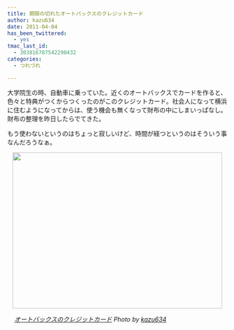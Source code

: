 ```yaml
---
title: 期限の切れたオートバックスのクレジットカード
author: kazu634
date: 2011-04-04
has_been_twittered:
  - yes
tmac_last_id:
  - 303816787542290432
categories:
  - つれづれ

---
```

大学院生の時、自動車に乗っていた。近くのオートバックスでカードを作ると、色々と特典がつくからつくったのがこのクレジットカード。社会人になって横浜に住むようになってからは、使う機会も無くなって財布の中にしまいっぱなし。財布の整理を昨日したらでてきた。

もう使わないというのはちょっと寂しいけど、時間が経つというのはそういう事なんだろうなぁ。

<p style="text-align: center;">
<a href="http://blog.kazu634.com/2011/04/04/%e6%9c%9f%e9%99%90%e3%81%ae%e5%88%87%e3%82%8c%e3%81%9f%e3%82%aa%e3%83%bc%e3%83%88%e3%83%90%e3%83%83%e3%82%af%e3%82%b9%e3%81%ae%e3%82%af%e3%83%ac%e3%82%b8%e3%83%83%e3%83%88%e3%82%ab%e3%83%bc%e3%83%89/attachment/889/" onclick="__gaTracker('send', 'event', 'outbound-article', 'http://blog.kazu634.com/2011/04/04/%e6%9c%9f%e9%99%90%e3%81%ae%e5%88%87%e3%82%8c%e3%81%9f%e3%82%aa%e3%83%bc%e3%83%88%e3%83%90%e3%83%83%e3%82%af%e3%82%b9%e3%81%ae%e3%82%af%e3%83%ac%e3%82%b8%e3%83%83%e3%83%88%e3%82%ab%e3%83%bc%e3%83%89/attachment/889/', '');" title=''><img width="480" height="358" src="http://blog.kazu634.com/wp-content/uploads/2012/06/jpg19" class="attachment-large aligncenter wp-image-889" alt="" title="" srcset="http://blog.kazu634.com/wp-content/uploads/2012/06/jpg19-300x224. 300w, http://blog.kazu634.com/wp-content/uploads/2012/06/jpg19 480w" sizes="(max-width: 480px) 100vw, 480px" /></a>
</p>

<cite class="flickr_photographer"><img src="http://www.flickr.com/favicon.ico" alt="" width="16" /><a href="http://www.flickr.com/photos/42332031@N02/5589120698/" onclick="__gaTracker('send', 'event', 'outbound-article', 'http://www.flickr.com/photos/42332031@N02/5589120698/', 'オートバックスのクレジットカード');" rel="nofollow"  target="_blank">オートバックスのクレジットカード</a> Photo by <a href="http://www.flickr.com/photos/42332031@N02/" onclick="__gaTracker('send', 'event', 'outbound-article', 'http://www.flickr.com/photos/42332031@N02/', 'kazu634');" rel="nofollow"  target="_blank">kazu634</a></cite>
